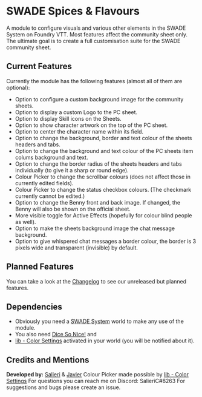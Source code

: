 # SWADE Spices & Flavours
A module to configure visuals and various other elements in the SWADE System on Foundry VTT. Most features affect the community sheet only. The ultimate goal is to create a full customisation suite for the SWADE community sheet.

## Current Features
Currently the module has the following features (almost all of them are optional):
- Option to configure a custom background image for the community sheets.
- Option to display a custom Logo to the PC sheet.
- Option to display Skill icons on the Sheets.
- Option to show character artwork on the top of the PC sheet.
- Option to center the character name within its field.
- Option to change the background, border and text colour of the sheets headers and tabs.
- Option to change the background and text colour of the PC sheets item colums background and text.
- Option to change the border radius of the sheets headers and tabs individually (to give it a sharp or round edge).
- Colour Picker to change the scrollbar colours (does not affect those in currently edited fields).
- Colour Picker to change the status checkbox colours. (The checkmark currently cannot be edited.)
- Option to change the Benny front and back image. If changed, the Benny will also be shown on the official sheet.
- More visible toggle for Active Effects (hopefully for colour blind people as well).
- Option to make the sheets background image the chat message background.
- Option to give whispered chat messages a border colour, the border is 3 pixels wide and transparent (invisible) by default.

## Planned Features
You can take a look at the [Changelog](https://github.com/SalieriC/SWADE-Spices-Flavours/blob/main/CHANGELOG.md) to see our unreleased but planned features.

## Dependencies
- Obviously you need a [SWADE System](https://foundryvtt.com/packages/swade/) world to make any use of the module.
- You also need [Dice So Nice!](https://foundryvtt.com/packages/dice-so-nice/) and
- [lib - Color Settings](https://foundryvtt.com/packages/colorsettings/) activated in your world (you will be notified about it).

## Credits and Mentions
**Developed by:** [Salieri](https://github.com/SalieriC) & [Javier](https://github.com/javierriveracastro)
Colour Picker made possible by [lib - Color Settings](https://foundryvtt.com/packages/colorsettings/)
For questions you can reach me on Discord: SalieriC#8263
For suggestions and bugs please create an issue.
